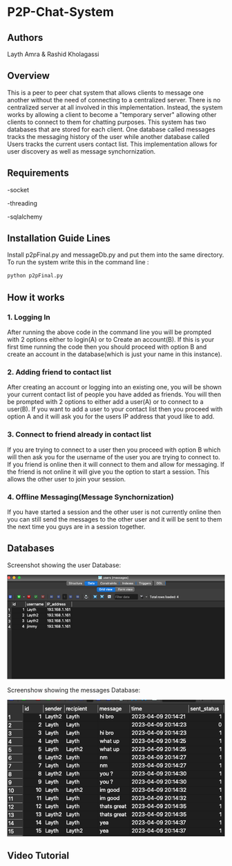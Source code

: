 # P2P-Chat-System

## Authors

Layth Amra & Rashid Kholagassi

## Overview


This is a peer to peer chat system that allows clients to message one another without the need of connecting to a centralized server. There is no centralized server at all involved in this implementation. Instead, the system works by allowing a client to become a "temporary server" allowing other clients to connect to them for chatting purposes. This system has two databases that are stored for each client. One database called messages tracks the messaging history of the user while another database called Users tracks the current users contact list. This implementation allows for user discovery as well as message synchornization.

## Requirements

-socket

-threading

-sqlalchemy

## Installation Guide Lines

Install p2pFinal.py and messageDb.py and put them into the same directory. To run the system write this in the command line :

```python
python p2pFinal.py
```

## How it works

### 1. Logging In

After running the above code in the command line you will be prompted with 2 options either to login(A) or to Create an account(B). If this is your first time running the code then you should proceed with option B and create an account in the database(which is just your name in this instance). 

### 2. Adding friend to contact list

After creating an account or logging into an existing one, you will be shown your current contact list of people you have added as friends. You will then be prompted with 2 options to either add a user(A) or to connect to a user(B). If you want to add a user to your contact list then you proceed with option A and it will ask you for the users IP address that youd like to add. 

### 3. Connect to friend already in contact list

If you are trying to connect to a user then you proceed with option B which will then ask you for the username of the user you are trying to connect to. If you friend is online then it will connect to them and allow for messaging. If the friend is not online it will give you the option to start a session. This allows the other user to join your session. 

### 4. Offline Messaging(Message Synchornization)

If you have started a session and the other user is not currently online then you can still send the messages to the other user and it will be sent to them the next time you guys are in a session together. 

## Databases 

Screenshot showing the user Database:

![alt text](images/usersdb.png)

Screenshow showing the messages Database:

![alt text](images/messagesdb.png) 

## Video Tutorial


